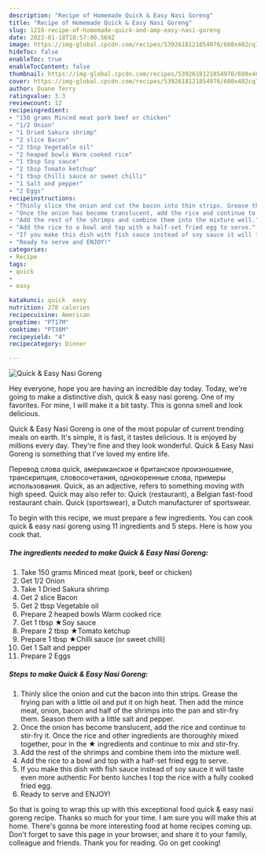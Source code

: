 ```yaml
---
description: "Recipe of Homemade Quick & Easy Nasi Goreng"
title: "Recipe of Homemade Quick & Easy Nasi Goreng"
slug: 1218-recipe-of-homemade-quick-and-amp-easy-nasi-goreng
date: 2022-01-18T18:57:00.569Z
image: https://img-global.cpcdn.com/recipes/5392618121854976/680x482cq70/quick-easy-nasi-goreng-recipe-main-photo.jpg
hideToc: false
enableToc: true
enableTocContent: false
thumbnail: https://img-global.cpcdn.com/recipes/5392618121854976/680x482cq70/quick-easy-nasi-goreng-recipe-main-photo.jpg
cover: https://img-global.cpcdn.com/recipes/5392618121854976/680x482cq70/quick-easy-nasi-goreng-recipe-main-photo.jpg
author: Duane Terry
ratingvalue: 3.3
reviewcount: 12
recipeingredient:
- "150 grams Minced meat pork beef or chicken"
- "1/2 Onion"
- "1 Dried Sakura shrimp"
- "2 slice Bacon"
- "2 tbsp Vegetable oil"
- "2 heaped bowls Warm cooked rice"
- "1 tbsp Soy sauce"
- "2 tbsp Tomato ketchup"
- "1 tbsp Chilli sauce or sweet chilli"
- "1 Salt and pepper"
- "2 Eggs"
recipeinstructions:
- "Thinly slice the onion and cut the bacon into thin strips. Grease the frying pan with a little oil and put it on high heat. Then add the mince meat, onion, bacon and half of the shrimps into the pan and stir-fry them. Season them with a little salt and pepper."
- "Once the onion has become translucent, add the rice and continue to stir-fry it. Once the rice and other ingredients are thoroughly mixed together, pour in the ★ ingredients and continue to mix and stir-fry."
- "Add the rest of the shrimps and combine them into the mixture well."
- "Add the rice to a bowl and top with a half-set fried egg to serve."
- "If you make this dish with fish sauce instead of soy sauce it will taste even more authentic For bento lunches I top the rice with a fully cooked fried egg."
- "Ready to serve and ENJOY!"
categories:
- Recipe
tags:
- quick
- 
- easy

katakunci: quick  easy 
nutrition: 278 calories
recipecuisine: American
preptime: "PT17M"
cooktime: "PT38M"
recipeyield: "4"
recipecategory: Dinner

---
```



![Quick & Easy Nasi Goreng](https://img-global.cpcdn.com/recipes/5392618121854976/680x482cq70/quick-easy-nasi-goreng-recipe-main-photo.jpg)

Hey everyone, hope you are having an incredible day today. Today, we're going to make a distinctive dish, quick & easy nasi goreng. One of my favorites. For mine, I will make it a bit tasty. This is gonna smell and look delicious.

Quick & Easy Nasi Goreng is one of the most popular of current trending meals on earth. It's simple, it is fast, it tastes delicious. It is enjoyed by millions every day. They're fine and they look wonderful. Quick & Easy Nasi Goreng is something that I've loved my entire life.

Перевод слова quick, американское и британское произношение, транскрипция, словосочетания, однокоренные слова, примеры использования. Quick, as an adjective, refers to something moving with high speed. Quick may also refer to: Quick (restaurant), a Belgian fast-food restaurant chain. Quick (sportswear), a Dutch manufacturer of sportswear.


To begin with this recipe, we must prepare a few ingredients. You can cook quick & easy nasi goreng using 11 ingredients and 5 steps. Here is how you cook that.

<!--inarticleads1-->

##### The ingredients needed to make Quick & Easy Nasi Goreng:

1. Take 150 grams Minced meat (pork, beef or chicken)
1. Get 1/2 Onion
1. Take 1 Dried Sakura shrimp
1. Get 2 slice Bacon
1. Get 2 tbsp Vegetable oil
1. Prepare 2 heaped bowls Warm cooked rice
1. Get 1 tbsp ★Soy sauce
1. Prepare 2 tbsp ★Tomato ketchup
1. Prepare 1 tbsp ★Chilli sauce (or sweet chilli)
1. Get 1 Salt and pepper
1. Prepare 2 Eggs




<!--inarticleads2-->

##### Steps to make Quick & Easy Nasi Goreng:

1. Thinly slice the onion and cut the bacon into thin strips. Grease the frying pan with a little oil and put it on high heat. Then add the mince meat, onion, bacon and half of the shrimps into the pan and stir-fry them. Season them with a little salt and pepper.
1. Once the onion has become translucent, add the rice and continue to stir-fry it. Once the rice and other ingredients are thoroughly mixed together, pour in the ★ ingredients and continue to mix and stir-fry.
1. Add the rest of the shrimps and combine them into the mixture well.
1. Add the rice to a bowl and top with a half-set fried egg to serve.
1. If you make this dish with fish sauce instead of soy sauce it will taste even more authentic For bento lunches I top the rice with a fully cooked fried egg.
1. Ready to serve and ENJOY!



So that is going to wrap this up with this exceptional food quick & easy nasi goreng recipe. Thanks so much for your time. I am sure you will make this at home. There's gonna be more interesting food at home recipes coming up. Don't forget to save this page in your browser, and share it to your family, colleague and friends. Thank you for reading. Go on get cooking!
